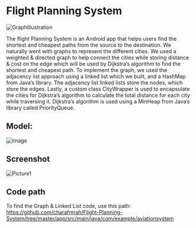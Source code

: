 # Flight Planning System
![GraphIllustration](https://user-images.githubusercontent.com/20629020/118331702-9becf000-b511-11eb-8e9b-23eb184ed6bc.jpg)

The flight Planning System is an Android app that helps users find the shortest and cheapest paths from the source to the destination. We naturally went with graphs to represent the different cities. We used a weighted & directed graph to help connect the cities while storing distance & cost on the edge which will be used by Dijkstra’s algorithm to find the shortest and cheapest path. To implement the graph, we used the adjacency list approach using a linked list which we built, and a HashMap from Java’s library. The adjacency list linked lists store the nodes, which store the edges. Lastly, a custom class CityWrapper is used to encapsulate the cities for Dijkstra’s algorithm to calculate the total distance for each city while traversing it. Dijkstra’s algorithm is used using a MinHeap from Java’s library called PriorityQueue.

## Model:
![image](https://user-images.githubusercontent.com/20629020/142840328-7b9c8977-6768-4a59-bb93-c2c3ca65c85d.png)

## Screenshot
![Picture1](https://user-images.githubusercontent.com/20629020/119610665-43b3c900-be02-11eb-89ae-2db77de00f83.png)

## Code path
To find the Graph & Linked List code, use this path: https://github.com/charafmrah/Flight-Planning-System/tree/master/app/src/main/java/com/example/aviationsystem
